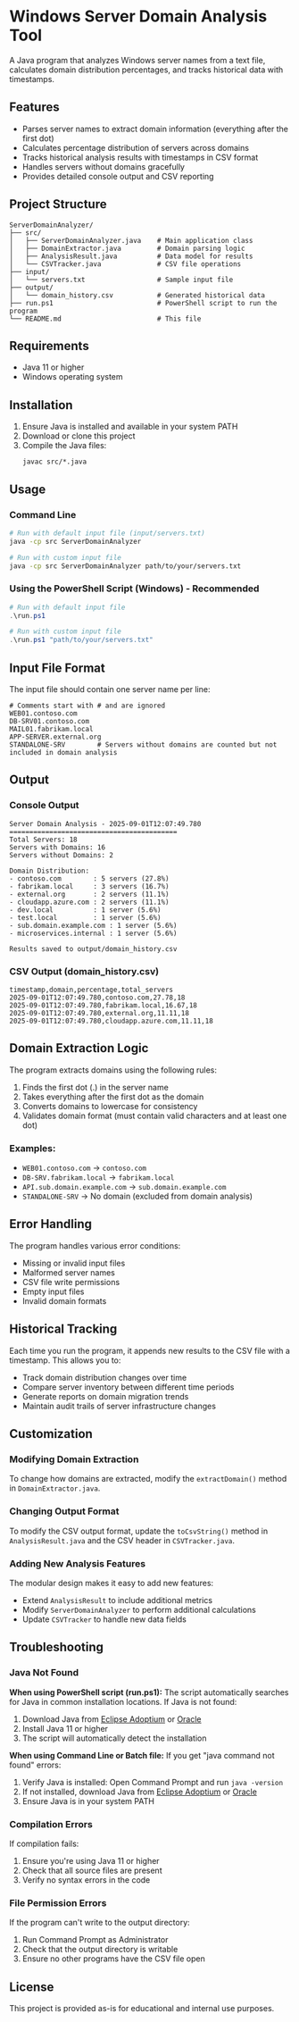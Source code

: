 # Windows Server Domain Analysis Tool

A Java program that analyzes Windows server names from a text file, calculates domain distribution percentages, and tracks historical data with timestamps.

## Features

- Parses server names to extract domain information (everything after the first dot)
- Calculates percentage distribution of servers across domains
- Tracks historical analysis results with timestamps in CSV format
- Handles servers without domains gracefully
- Provides detailed console output and CSV reporting

## Project Structure

```
ServerDomainAnalyzer/
├── src/
│   ├── ServerDomainAnalyzer.java    # Main application class
│   ├── DomainExtractor.java         # Domain parsing logic
│   ├── AnalysisResult.java          # Data model for results
│   └── CSVTracker.java              # CSV file operations
├── input/
│   └── servers.txt                  # Sample input file
├── output/
│   └── domain_history.csv           # Generated historical data
├── run.ps1                          # PowerShell script to run the program
└── README.md                        # This file
```

## Requirements

- Java 11 or higher
- Windows operating system

## Installation

1. Ensure Java is installed and available in your system PATH
2. Download or clone this project
3. Compile the Java files:
   ```
   javac src/*.java
   ```

## Usage

### Command Line

```bash
# Run with default input file (input/servers.txt)
java -cp src ServerDomainAnalyzer

# Run with custom input file
java -cp src ServerDomainAnalyzer path/to/your/servers.txt
```

### Using the PowerShell Script (Windows) - Recommended

```powershell
# Run with default input file
.\run.ps1

# Run with custom input file
.\run.ps1 "path/to/your/servers.txt"
```

## Input File Format

The input file should contain one server name per line:

```
# Comments start with # and are ignored
WEB01.contoso.com
DB-SRV01.contoso.com
MAIL01.fabrikam.local
APP-SERVER.external.org
STANDALONE-SRV        # Servers without domains are counted but not included in domain analysis
```

## Output

### Console Output

```
Server Domain Analysis - 2025-09-01T12:07:49.780
==========================================
Total Servers: 18
Servers with Domains: 16
Servers without Domains: 2

Domain Distribution:
- contoso.com        : 5 servers (27.8%)
- fabrikam.local     : 3 servers (16.7%)
- external.org       : 2 servers (11.1%)
- cloudapp.azure.com : 2 servers (11.1%)
- dev.local          : 1 server (5.6%)
- test.local         : 1 server (5.6%)
- sub.domain.example.com : 1 server (5.6%)
- microservices.internal : 1 server (5.6%)

Results saved to output/domain_history.csv
```

### CSV Output (domain_history.csv)

```csv
timestamp,domain,percentage,total_servers
2025-09-01T12:07:49.780,contoso.com,27.78,18
2025-09-01T12:07:49.780,fabrikam.local,16.67,18
2025-09-01T12:07:49.780,external.org,11.11,18
2025-09-01T12:07:49.780,cloudapp.azure.com,11.11,18
```

## Domain Extraction Logic

The program extracts domains using the following rules:

1. Finds the first dot (.) in the server name
2. Takes everything after the first dot as the domain
3. Converts domains to lowercase for consistency
4. Validates domain format (must contain valid characters and at least one dot)

### Examples:

- `WEB01.contoso.com` → `contoso.com`
- `DB-SRV.fabrikam.local` → `fabrikam.local`
- `API.sub.domain.example.com` → `sub.domain.example.com`
- `STANDALONE-SRV` → No domain (excluded from domain analysis)

## Error Handling

The program handles various error conditions:

- Missing or invalid input files
- Malformed server names
- CSV file write permissions
- Empty input files
- Invalid domain formats

## Historical Tracking

Each time you run the program, it appends new results to the CSV file with a timestamp. This allows you to:

- Track domain distribution changes over time
- Compare server inventory between different time periods
- Generate reports on domain migration trends
- Maintain audit trails of server infrastructure changes

## Customization

### Modifying Domain Extraction

To change how domains are extracted, modify the `extractDomain()` method in `DomainExtractor.java`.

### Changing Output Format

To modify the CSV output format, update the `toCsvString()` method in `AnalysisResult.java` and the CSV header in `CSVTracker.java`.

### Adding New Analysis Features

The modular design makes it easy to add new features:

- Extend `AnalysisResult` to include additional metrics
- Modify `ServerDomainAnalyzer` to perform additional calculations
- Update `CSVTracker` to handle new data fields

## Troubleshooting

### Java Not Found

**When using PowerShell script (run.ps1):**
The script automatically searches for Java in common installation locations. If Java is not found:

1. Download Java from [Eclipse Adoptium](https://adoptium.net/) or [Oracle](https://www.oracle.com/java/technologies/downloads/)
2. Install Java 11 or higher
3. The script will automatically detect the installation

**When using Command Line or Batch file:**
If you get "java command not found" errors:

1. Verify Java is installed: Open Command Prompt and run `java -version`
2. If not installed, download Java from [Eclipse Adoptium](https://adoptium.net/) or [Oracle](https://www.oracle.com/java/technologies/downloads/)
3. Ensure Java is in your system PATH

### Compilation Errors

If compilation fails:

1. Ensure you're using Java 11 or higher
2. Check that all source files are present
3. Verify no syntax errors in the code

### File Permission Errors

If the program can't write to the output directory:

1. Run Command Prompt as Administrator
2. Check that the output directory is writable
3. Ensure no other programs have the CSV file open

## License

This project is provided as-is for educational and internal use purposes.
